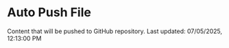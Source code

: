 # Auto Push File

Content that will be pushed to GitHub repository.
Last updated: 07/05/2025, 12:13:00 PM